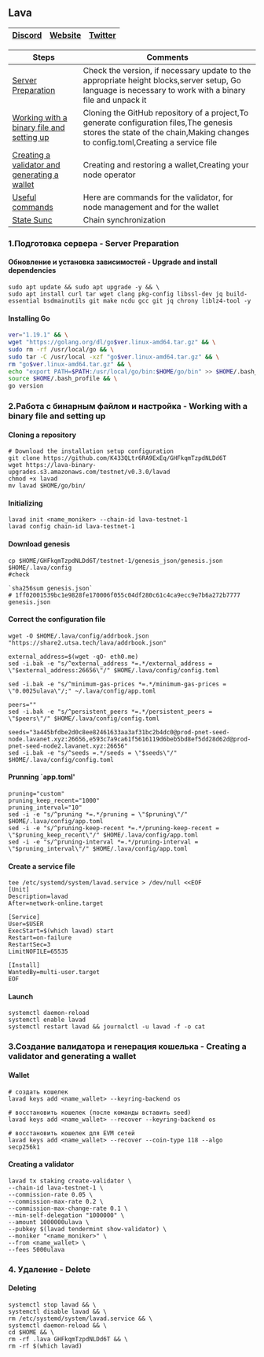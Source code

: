 ## Lava

[Discord](https://discord.gg/7H69AtB3) | [Website](https://lavanet.xyz/) | [Twitter](https://twitter.com/lavanetxyz)
--- | --- | ---

Steps | Comments
--- | --- |
[Server Preparation](https://github.com/DanilJPG/nodes_testnets/blob/main/Lava%20Network/Readme.md#:~:text=1.%D0%9F%D0%BE%D0%B4%D0%B3%D0%BE%D1%82%D0%BE%D0%B2%D0%BA%D0%B0%20%D1%81%D0%B5%D1%80%D0%B2%D0%B5%D1%80%D0%B0%20%2D%20Server%20Preparation) | Check the version, if necessary update to the appropriate height blocks,server setup, Go language is necessary to work with a binary file and unpack it
[Working with a binary file and setting up](https://github.com/DanilJPG/nodes_testnets/blob/main/Lava%20Network/Readme.md#:~:text=2.%D0%A0%D0%B0%D0%B1%D0%BE%D1%82%D0%B0%20%D1%81%20%D0%B1%D0%B8%D0%BD%D0%B0%D1%80%D0%BD%D1%8B%D0%BC%20%D1%84%D0%B0%D0%B9%D0%BB%D0%BE%D0%BC%20%D0%B8%20%D0%BD%D0%B0%D1%81%D1%82%D1%80%D0%BE%D0%B9%D0%BA%D0%B0%20%2D%20Working%20with%20a%20binary%20file%20and%20setting%20up) | Cloning the GitHub repository of a project,To generate configuration files,The genesis stores the state of the chain,Making changes to config.toml,Creating a service file
[Creating a validator and generating a wallet](https://github.com/DanilJPG/nodes_testnets/blob/main/Lava%20Network/Readme.md#:~:text=3.%D0%A1%D0%BE%D0%B7%D0%B4%D0%B0%D0%BD%D0%B8%D0%B5%20%D0%B2%D0%B0%D0%BB%D0%B8%D0%B4%D0%B0%D1%82%D0%BE%D1%80%D0%B0%20%D0%B8%20%D0%B3%D0%B5%D0%BD%D0%B5%D1%80%D0%B0%D1%86%D0%B8%D1%8F%20%D0%BA%D0%BE%D1%88%D0%B5%D0%BB%D1%8C%D0%BA%D0%B0%20%2D%20Creating%20a%20validator%20and%20generating%20a%20wallet) | Creating and restoring a wallet,Creating your node operator
[Useful commands]() | Here are commands for the validator, for node management and for the wallet
[State Sunc]() | Chain synchronization

### 1.Подготовка сервера - Server Preparation 
#### Обновление и установка зависимостей - Upgrade and install dependencies
```Shell
sudo apt update && sudo apt upgrade -y && \
sudo apt install curl tar wget clang pkg-config libssl-dev jq build-essential bsdmainutils git make ncdu gcc git jq chrony liblz4-tool -y
```
#### Installing Go
```Bash
ver="1.19.1" && \
wget "https://golang.org/dl/go$ver.linux-amd64.tar.gz" && \
sudo rm -rf /usr/local/go && \
sudo tar -C /usr/local -xzf "go$ver.linux-amd64.tar.gz" && \
rm "go$ver.linux-amd64.tar.gz" && \
echo "export PATH=$PATH:/usr/local/go/bin:$HOME/go/bin" >> $HOME/.bash_profile && \
source $HOME/.bash_profile && \
go version
```

### 2.Работа с бинарным файлом и настройка - Working with a binary file and setting up
#### Cloning a repository 
```Shell
# Download the installation setup configuration
git clone https://github.com/K433QLtr6RA9ExEq/GHFkqmTzpdNLDd6T
wget https://lava-binary-upgrades.s3.amazonaws.com/testnet/v0.3.0/lavad
chmod +x lavad
mv lavad $HOME/go/bin/
```

#### Initializing 
```Shell
lavad init <name_moniker> --chain-id lava-testnet-1
lavad config chain-id lava-testnet-1
```

#### Download genesis
```Shell
cp $HOME/GHFkqmTzpdNLDd6T/testnet-1/genesis_json/genesis.json $HOME/.lava/config
#check

`sha256sum genesis.json`
# 1ff02001539bc1e9828fe170006f055c04df280c61c4ca9ecc9e7b6a272b7777  genesis.json
```

#### Correct the configuration file
```Shell
wget -O $HOME/.lava/config/addrbook.json "https://share2.utsa.tech/lava/addrbook.json"

external_address=$(wget -qO- eth0.me)
sed -i.bak -e "s/^external_address *=.*/external_address = \"$external_address:26656\"/" $HOME/.lava/config/config.toml

sed -i.bak -e "s/^minimum-gas-prices *=.*/minimum-gas-prices = \"0.0025ulava\"/;" ~/.lava/config/app.toml

peers=""
sed -i.bak -e "s/^persistent_peers *=.*/persistent_peers = \"$peers\"/" $HOME/.lava/config/config.toml

seeds="3a445bfdbe2d0c8ee82461633aa3af31bc2b4dc0@prod-pnet-seed-node.lavanet.xyz:26656,e593c7a9ca61f5616119d6beb5bd8ef5dd28d62d@prod-pnet-seed-node2.lavanet.xyz:26656"
sed -i.bak -e "s/^seeds =.*/seeds = \"$seeds\"/" $HOME/.lava/config/config.toml
```
#### Prunning `app.toml'
```Shell
pruning="custom"
pruning_keep_recent="1000"
pruning_interval="10"
sed -i -e "s/^pruning *=.*/pruning = \"$pruning\"/" $HOME/.lava/config/app.toml
sed -i -e "s/^pruning-keep-recent *=.*/pruning-keep-recent = \"$pruning_keep_recent\"/" $HOME/.lava/config/app.toml
sed -i -e "s/^pruning-interval *=.*/pruning-interval = \"$pruning_interval\"/" $HOME/.lava/config/app.toml
```

#### Create a service file
```Shell
tee /etc/systemd/system/lavad.service > /dev/null <<EOF
[Unit]
Description=lavad
After=network-online.target

[Service]
User=$USER
ExecStart=$(which lavad) start
Restart=on-failure
RestartSec=3
LimitNOFILE=65535

[Install]
WantedBy=multi-user.target
EOF
```

#### Launch
```Shell
systemctl daemon-reload
systemctl enable lavad
systemctl restart lavad && journalctl -u lavad -f -o cat
```


### 3.Создание валидатора и генерация кошелька - Creating a validator and generating a wallet
#### Wallet 
```Shell
# создать кошелек
lavad keys add <name_wallet> --keyring-backend os

# восстановить кошелек (после команды вставить seed)
lavad keys add <name_wallet> --recover --keyring-backend os

# восстановить кошелек для EVM сетей
lavad keys add <name_wallet> --recover --coin-type 118 --algo secp256k1
```

#### Creating a validator 
```Shell
lavad tx staking create-validator \
--chain-id lava-testnet-1 \
--commission-rate 0.05 \
--commission-max-rate 0.2 \
--commission-max-change-rate 0.1 \
--min-self-delegation "1000000" \
--amount 1000000ulava \
--pubkey $(lavad tendermint show-validator) \
--moniker "<name_moniker>" \
--from <name_wallet> \
--fees 5000ulava
```

### 4. Удаление - Delete
#### Deleting
```Shell
systemctl stop lavad && \
systemctl disable lavad && \
rm /etc/systemd/system/lavad.service && \
systemctl daemon-reload && \
cd $HOME && \
rm -rf .lava GHFkqmTzpdNLDd6T && \
rm -rf $(which lavad)
```
